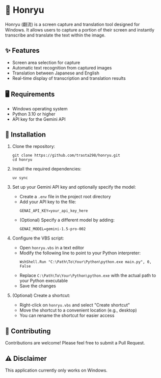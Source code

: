 # 🌊 Honryu

Honryu (翻流) is a screen capture and translation tool designed for Windows. It allows users to capture a portion of their screen and instantly transcribe and translate the text within the image.

## ✨ Features

- Screen area selection for capture
- Automatic text recognition from captured images
- Translation between Japanese and English
- Real-time display of transcription and translation results

## 🖥️ Requirements

- Windows operating system
- Python 3.10 or higher
- API key for the Gemini API

## 🚀 Installation

1. Clone the repository:
   ```
   git clone https://github.com/trasta298/honryu.git
   cd honryu
   ```

2. Install the required dependencies:
   ```
   uv sync
   ```

3. Set up your Gemini API key and optionally specify the model:
   - Create a `.env` file in the project root directory
   - Add your API key to the file:
     ```
     GENAI_API_KEY=your_api_key_here
     ```
   - (Optional) Specify a different model by adding:
     ```
     GENAI_MODEL=gemini-1.5-pro-002
     ```

4. Configure the VBS script:
   - Open `honryu.vbs` in a text editor
   - Modify the following line to point to your Python interpreter:
     ```vbs
     WshShell.Run "C:\Path\To\Your\Python\python.exe main.py", 0, False
     ```
   - Replace `C:\Path\To\Your\Python\python.exe` with the actual path to your Python executable
   - Save the changes

5. (Optional) Create a shortcut:
   - Right-click on `honryu.vbs` and select "Create shortcut"
   - Move the shortcut to a convenient location (e.g., desktop)
   - You can rename the shortcut for easier access

## 🤝 Contributing

Contributions are welcome! Please feel free to submit a Pull Request.

## ⚠️ Disclaimer

This application currently only works on Windows.
